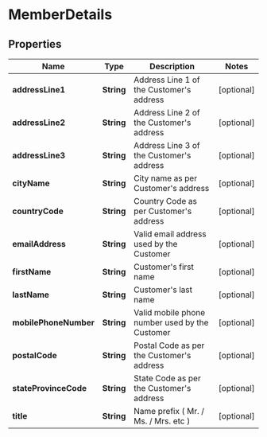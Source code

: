 

# MemberDetails

## Properties

Name | Type | Description | Notes
------------ | ------------- | ------------- | -------------
**addressLine1** | **String** | Address Line 1 of the Customer&#39;s address |  [optional]
**addressLine2** | **String** | Address Line 2 of the Customer&#39;s address |  [optional]
**addressLine3** | **String** | Address Line 3 of the Customer&#39;s address |  [optional]
**cityName** | **String** | City name as per Customer&#39;s address |  [optional]
**countryCode** | **String** | Country Code as per Customer&#39;s address |  [optional]
**emailAddress** | **String** | Valid email address used by the Customer |  [optional]
**firstName** | **String** | Customer&#39;s first name |  [optional]
**lastName** | **String** | Customer&#39;s last name |  [optional]
**mobilePhoneNumber** | **String** | Valid mobile phone number used by the Customer |  [optional]
**postalCode** | **String** | Postal Code as per the Customer&#39;s address |  [optional]
**stateProvinceCode** | **String** | State Code as per the Customer&#39;s address |  [optional]
**title** | **String** | Name prefix ( Mr. / Ms. / Mrs. etc ) |  [optional]



